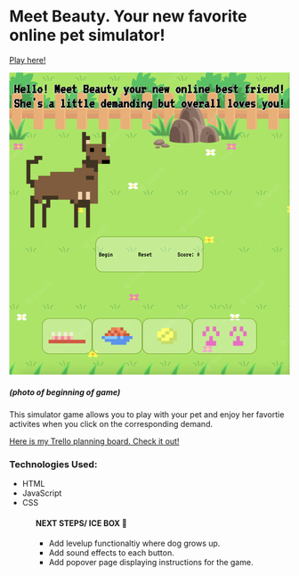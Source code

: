 <h1> Meet Beauty. Your new favorite online pet simulator!</h1>
<a href="https://beauty-simulator.netlify.app/">Play here!</a>

![Beginning Game](assets/Screenshot%202022-12-23%20at%201.35.44%20AM.png)
<h5>(photo of beginning of game)</h5>

<p> This simulator game allows you to play with your pet and enjoy her favortie activites when you click on the corresponding demand.</p>

<a href="https://trello.com/b/mKUxbXxO/pet-simulator"> Here is my Trello planning board. Check it out!</a>

<h3> Technologies Used: </h3>
<ul>
<li> HTML</li>
<li>JavaScript</li>
<li>CSS</li>
<ul>

<h4> NEXT STEPS/ ICE BOX 🧊</h4>
<ul>
<li> Add levelup functionaltiy where dog grows up.</li>
<li>Add sound effects to each button.</li>
<li>Add popover page displaying instructions for the game.</li>
<ul>